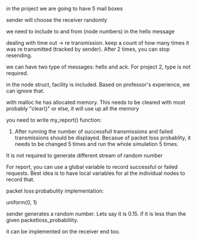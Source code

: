

in the project  we are going to have 5 mail boxes


sender will choose the receiver randomly


we need to include to and from (node numbers) in the hello message


dealing with time out -> re transmission. keep a count of how many times it was re transmitted (tracked by sender). After 2 times, you can stop resending. 


we can have two type of messages: hello and ack. For project 2, type is not required.



in the node struct, facility is included. Based on professor's experience, we can ignore that.


with malloc he has allocated memory. This needs to be cleared with most probably "clear()" or else, it will use up all the memory


you need to write my_report() function:
1. After running the number of successfull transmissions and failed transmissions should be displayed. Becasue of packet loss probablity, it needs to be changed 5 times and run the whole simulation 5 times.


It is not required to generate different stream of random number



For report, you can use a global variable to record successful or failed requests. Best idea is to have local variables for al the individual nodes to record that.




packet loss probabulity implementation:


uniform(0, 1) 

sender generates a random number. Lets say it is 0.15. if it is less than the given packetloss_probabiliity. 


it can be implemented on the receiver end too. 